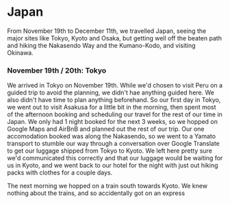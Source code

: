 # Japan

From November 19th to December 11th, we travelled Japan, seeing the major sites
like Tokyo, Kyoto and Osaka, but getting well off the beaten path and hiking
the Nakasendo Way and the Kumano-Kodo, and visiting Okinawa.

### November 19th / 20th: Tokyo

We arrived in Tokyo on November 19th. While we'd chosen to visit Peru on a
guided trip to avoid the planning, we didn't hae anything guided here. We also
didn't have time to plan anything beforehand. So our first day in Tokyo, we
went out to visit Asakusa for a little bit in the morning, then spent most of
the afternoon booking and scheduling our travel for the rest of our time in
Japan. We only had 1 night booked for the next 3 weeks, so we hopped on
Google Maps and AirBnB and planned out the rest of our trip. Our one
accomodation booked was along the Nakasendo, so we went to a Yamato transport
to stumble our way through a conversation over Google Translate to get our
luggage shipped from Tokyo to Kyoto. We left here pretty sure we'd communicated
this correctly and that our luggage would be waiting for us in Kyoto, and we
went back to our hotel for the night with just out hiking packs with clothes
for a couple days.

The next morning we hopped on a train south towards Kyoto. We knew nothing
about the trains, and so accidentally got on an express

